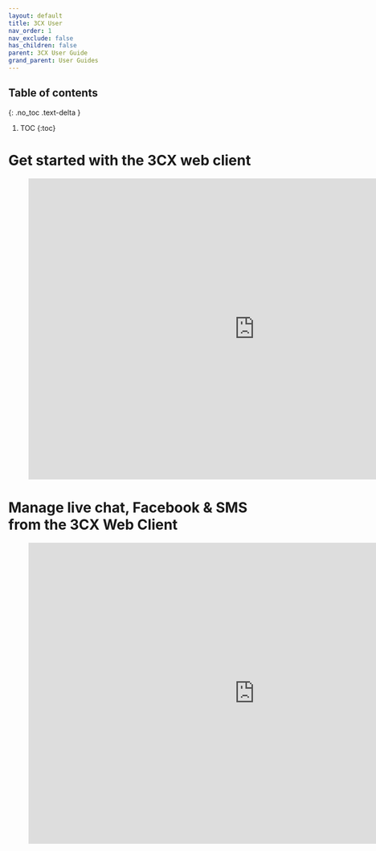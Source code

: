 ```yaml
---
layout: default
title: 3CX User 
nav_order: 1
nav_exclude: false
has_children: false
parent: 3CX User Guide
grand_parent: User Guides
---
```

## Table of contents
{: .no_toc .text-delta }

1. TOC
{:toc}
   

# Get started with the 3CX web client
<!-- blank line -->
<figure class="video_container">
    <iframe width="900" height="600" src="https://www.youtube.com/embed/5stWO6zAweU" title="YouTube video player" frameborder="0" allow="accelerometer; autoplay; clipboard-write; encrypted-media; gyroscope; picture-in-picture" allowfullscreen></iframe>
</figure>
<!-- blank line -->

# Manage live chat, Facebook & SMS from the 3CX Web Client 
<!-- blank line -->
<figure class="video_container">
    <iframe width="900" height="600" src="https://www.youtube.com/embed/PRGJCKcx8p8" title="YouTube video player" frameborder="0" allow="accelerometer; autoplay; clipboard-write; encrypted-media; gyroscope; picture-in-picture" allowfullscreen></iframe>
</figure>
<!-- blank line -->